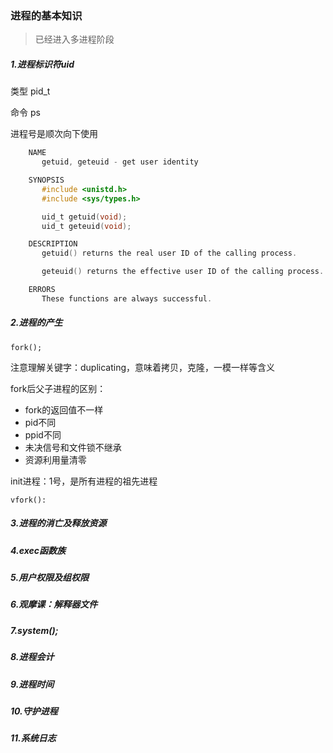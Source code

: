 ###        进程的基本知识

> 已经进入多进程阶段

##### 1.进程标识符uid
类型 pid_t

命令 ps

进程号是顺次向下使用

```c
    NAME
       getuid, geteuid - get user identity

    SYNOPSIS
       #include <unistd.h>
       #include <sys/types.h>

       uid_t getuid(void);
       uid_t geteuid(void);

    DESCRIPTION
       getuid() returns the real user ID of the calling process.

       geteuid() returns the effective user ID of the calling process.

    ERRORS
       These functions are always successful.
```



##### 2.进程的产生
    fork();

注意理解关键字：duplicating，意味着拷贝，克隆，一模一样等含义

fork后父子进程的区别：

- fork的返回值不一样
- pid不同
- ppid不同
- 未决信号和文件锁不继承
- 资源利用量清零

init进程：1号，是所有进程的祖先进程

    vfork():

##### 3.进程的消亡及释放资源

##### 4.exec函数族

##### 5.用户权限及组权限

##### 6.观摩课：解释器文件

##### 7.system();

##### 8.进程会计

##### 9.进程时间

##### 10.守护进程

##### 11.系统日志